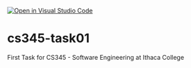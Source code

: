 [![Open in Visual Studio Code](https://classroom.github.com/assets/open-in-vscode-f059dc9a6f8d3a56e377f745f24479a46679e63a5d9fe6f495e02850cd0d8118.svg)](https://classroom.github.com/online_ide?assignment_repo_id=6801837&assignment_repo_type=AssignmentRepo)
# cs345-task01
First Task for CS345 - Software Engineering at Ithaca College
